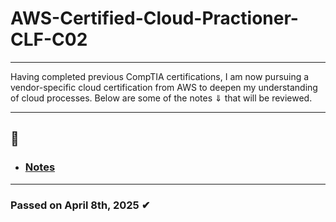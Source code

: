 # AWS-Certified-Cloud-Practioner-CLF-C02

<hr>

<p> 
    Having completed previous CompTIA certifications, I am now pursuing a vendor-specific cloud certification from AWS to deepen my understanding of cloud processes. Below are some of the notes ⇓ that will be reviewed.
</p>

<hr>

## 📝

- <h3><a href ="overview.md">Notes</a></h3>

<hr>

### Passed on April 8th, 2025 ✔